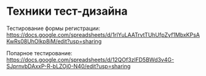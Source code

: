 # Техники тест-дизайна

Тестирование формы регистрации:
https://docs.google.com/spreadsheets/d/1rlYuLAATrvtTUhUfpZyf1MbxKPsAKwRs08UhOlkp8iM/edit?usp=sharing

Попарное тестирование:
https://docs.google.com/spreadsheets/d/12QOf3zlFD5BWd3v4G-SJprnvbDAxxP-R-bLZOj0-N40/edit?usp=sharing